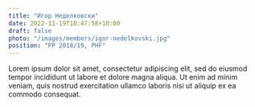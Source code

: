 ```yaml
---
title: "Игор Неделковски"
date: 2022-11-19T10:47:58+10:00
draft: false
photo: "/images/members/igor-nedelkovski.jpg"
position: "PP 2018/19, PHF"
---
```


Lorem ipsum dolor sit amet, consectetur adipiscing elit, sed do eiusmod tempor incididunt ut labore et dolore magna aliqua. Ut enim ad minim veniam, quis nostrud exercitation ullamco laboris nisi ut aliquip ex ea commodo consequat.